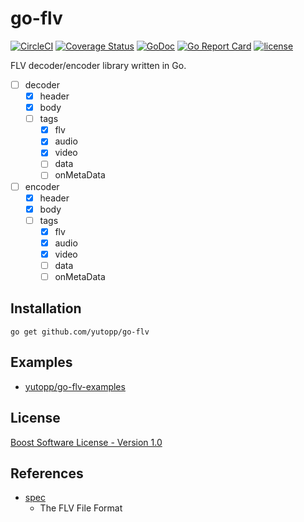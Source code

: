 # go-flv

[![CircleCI](https://circleci.com/gh/yutopp/go-flv.svg?style=svg)](https://circleci.com/gh/yutopp/go-flv)
[![Coverage Status](https://coveralls.io/repos/github/yutopp/go-flv/badge.svg)](https://coveralls.io/github/yutopp/go-flv)
[![GoDoc](https://godoc.org/github.com/yutopp/go-flv?status.svg)](http://godoc.org/github.com/yutopp/go-flv)
[![Go Report Card](https://goreportcard.com/badge/github.com/yutopp/go-flv)](https://goreportcard.com/report/github.com/yutopp/go-flv)
[![license](https://img.shields.io/github/license/yutopp/go-flv.svg)](https://github.com/yutopp/go-flv/blob/master/LICENSE_1_0.txt)

FLV decoder/encoder library written in Go.

- [ ] decoder
  - [x] header
  - [x] body
  - [ ] tags
    - [x] flv
    - [x] audio
    - [x] video
    - [ ] data
    - [ ] onMetaData
- [ ] encoder
  - [x] header
  - [x] body
  - [ ] tags
    - [x] flv
    - [x] audio
    - [x] video
    - [ ] data
    - [ ] onMetaData
  
## Installation

```
go get github.com/yutopp/go-flv
```

## Examples

- [yutopp/go-flv-examples](https://github.com/yutopp/go-flv-examples)

## License

[Boost Software License - Version 1.0](./LICENSE_1_0.txt)

## References

- [spec](https://wwwimages2.adobe.com/content/dam/acom/en/devnet/flv/video_file_format_spec_v10.pdf)
  - The FLV File Format
